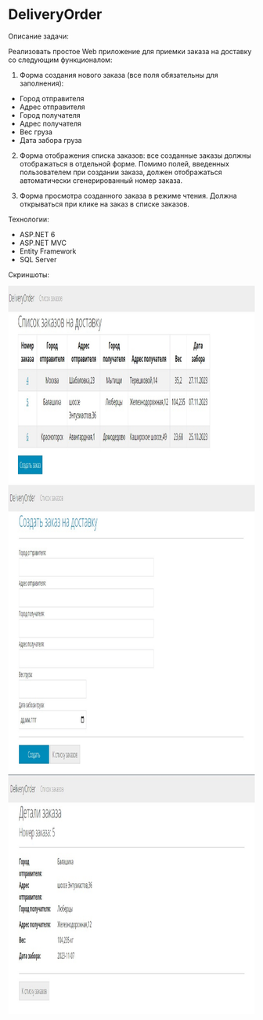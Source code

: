 # DeliveryOrder

Описание задачи:

Реализовать простое Web приложение для приемки заказа на доставку со следующим функционалом:

1. Форма создания нового заказа (все поля обязательны для заполнения):
* Город отправителя
* Адрес отправителя
* Город получателя
* Адрес получателя
* Вес груза
* Дата забора груза

2. Форма отображения списка заказов: все созданные заказы должны отображаться в отдельной форме. Помимо полей, введенных пользователем при создании заказа, должен отображаться автоматически сгенерированный номер заказа.

3. Форма просмотра созданного заказа в режиме чтения. Должна открываться при клике на заказ в списке заказов.


Технологии:
* ASP.NET 6
* ASP.NET MVC
* Entity Framework
* SQL Server


Скриншоты:


<img src="Screenshots/ScreenshotAllDeliveries.jpg" width="1219" height="403" />

<img src="Screenshots/ScreenshotCreate.jpg" width="1225" height="587" />

<img src="Screenshots/ScreenshotDetaile.jpg" width="1221" height="487" />
